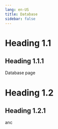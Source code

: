 ```yaml
---
lang: en-US
title: Database
sidebar: false
---
```


<!-- [[toc]] -->

# Heading 1.1

## Heading 1.1.1

Database page

# Heading 1.2

## Heading 1.2.1

anc
